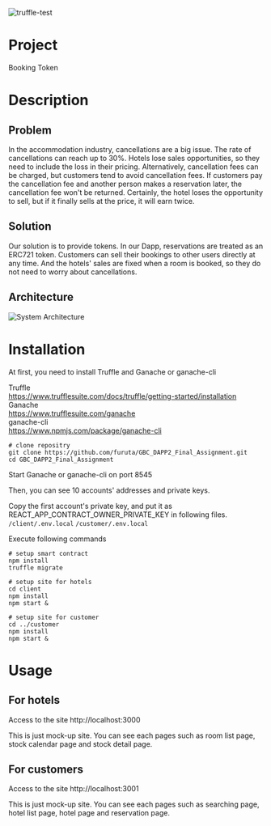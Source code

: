 ![truffle-test](https://github.com/furuta/GBC_DAPP2_Final_Assignment/workflows/truffle-test/badge.svg?branch=master)

# Project

Booking Token

# Description

## Problem

In the accommodation industry, cancellations are a big issue. The rate of cancellations can reach up to 30%. Hotels lose sales opportunities, so they need to include the loss in their pricing. Alternatively, cancellation fees can be charged, but customers tend to avoid cancellation fees. If customers pay the cancellation fee and another person makes a reservation later, the cancellation fee won't be returned. Certainly, the hotel loses the opportunity to sell, but if it finally sells at the price, it will earn twice.

## Solution

Our solution is to provide tokens. In our Dapp, reservations are treated as an ERC721 token. Customers can sell their bookings to other users directly at any time. And the hotels' sales are fixed when a room is booked, so they do not need to worry about cancellations.

## Architecture

![System Architecture](https://user-images.githubusercontent.com/1754449/80033665-1be58980-84bb-11ea-8343-6d9417401d36.jpg)

# Installation

At first, you need to install Truffle and Ganache or ganache-cli

Truffle  
https://www.trufflesuite.com/docs/truffle/getting-started/installation  
Ganache  
https://www.trufflesuite.com/ganache  
ganache-cli  
https://www.npmjs.com/package/ganache-cli  

```
# clone repositry
git clone https://github.com/furuta/GBC_DAPP2_Final_Assignment.git
cd GBC_DAPP2_Final_Assignment
```

Start Ganache or ganache-cli on port 8545

Then, you can see 10 accounts' addresses and private keys.

Copy the first account's private key, and put it as REACT_APP_CONTRACT_OWNER_PRIVATE_KEY in following files.
`/client/.env.local`
`/customer/.env.local`

Execute following commands
```
# setup smart contract
npm install
truffle migrate

# setup site for hotels
cd client
npm install
npm start &

# setup site for customer
cd ../customer
npm install
npm start &
```

# Usage

## For hotels

Access to the site
http://localhost:3000

This is just mock-up site. You can see each pages such as room list page, stock calendar page and stock detail page.

## For customers

Access to the site
http://localhost:3001

This is just mock-up site. You can see each pages such as searching page, hotel list page, hotel page and reservation page.
